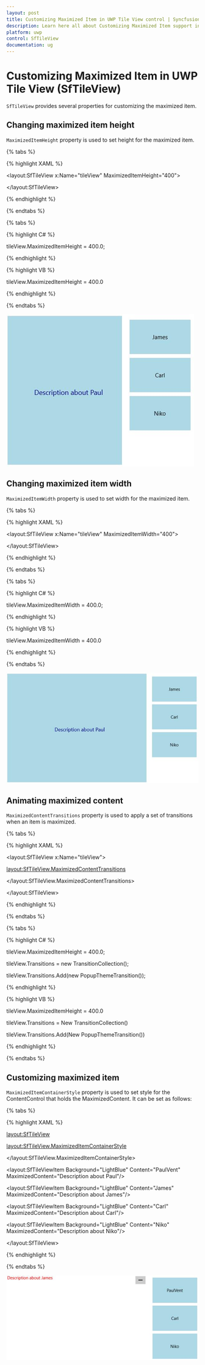 ```yaml
---
layout: post
title: Customizing Maximized Item in UWP Tile View control | Syncfusion
description: Learn here all about Customizing Maximized Item support in Syncfusion UWP Tile View (SfTileView) control and more.
platform: uwp
control: SfTileView
documentation: ug
---
```


# Customizing Maximized Item in UWP Tile View (SfTileView)

`SfTileView` provides several properties for customizing the maximized item.

## Changing maximized item height

`MaximizedItemHeight` property is used to set height for the maximized item.

{% tabs %}

{% highlight XAML %}

<layout:SfTileView x:Name="tileView" MaximizedItemHeight="400">

</layout:SfTileView>

{% endhighlight %}

{% endtabs %}

{% tabs %}

{% highlight C# %}

tileView.MaximizedItemHeight = 400.0;

{% endhighlight %}

{% highlight VB %}

tileView.MaximizedItemHeight = 400.0

{% endhighlight %}

{% endtabs %}

![Customizing-maximized-item-img1](Customizing-maximized-item-images/Customizing-maximized-item-img1.jpeg)

## Changing maximized item width

`MaximizedItemWidth` property is used to set width for the maximized item.

{% tabs %}

{% highlight XAML %}

<layout:SfTileView x:Name="tileView" MaximizedItemWidth="400">

</layout:SfTileView>

{% endhighlight %}

{% endtabs %}

{% tabs %}

{% highlight C# %}

tileView.MaximizedItemWidth = 400.0;

{% endhighlight %}

{% highlight VB %}

tileView.MaximizedItemWidth = 400.0

{% endhighlight %}

{% endtabs %}

![Customizing-maximized-item-img2](Customizing-maximized-item-images/Customizing-maximized-item-img2.jpeg)

## Animating maximized content

`MaximizedContentTransitions` property is used to apply a set of transitions when an item is maximized.

{% tabs %}

{% highlight XAML %}

<layout:SfTileView x:Name="tileView">

<layout:SfTileView.MaximizedContentTransitions>

<TransitionCollection>

<PopupThemeTransition/>

</TransitionCollection>

</layout:SfTileView.MaximizedContentTransitions>

</layout:SfTileView>

{% endhighlight %}

{% endtabs %}

{% tabs %}

{% highlight C# %}

tileView.MaximizedItemHeight = 400.0;

tileView.Transitions = new TransitionCollection();

tileView.Transitions.Add(new PopupThemeTransition());

{% endhighlight %}

{% highlight VB %}

tileView.MaximizedItemHeight = 400.0

tileView.Transitions = New TransitionCollection()

tileView.Transitions.Add(New PopupThemeTransition())

{% endhighlight %}

{% endtabs %}

## Customizing maximized item

`MaximizedItemContainerStyle` property is used to set style for the ContentControl that holds the MaximizedContent. It can be set as follows:

{% tabs %}

{% highlight XAML %}

<layout:SfTileView>

<layout:SfTileView.MaximizedItemContainerStyle>

<Style TargetType="ContentControl">

<Setter Property="Foreground" Value="Red"/>

</Style>

</layout:SfTileView.MaximizedItemContainerStyle>

<layout:SfTileViewItem Background="LightBlue" Content="PaulVent" MaximizedContent="Description about Paul"/>

<layout:SfTileViewItem Background="LightBlue" Content="James" MaximizedContent="Description about James"/>

<layout:SfTileViewItem Background="LightBlue" Content="Carl" MaximizedContent="Description about Carl"/>

<layout:SfTileViewItem Background="LightBlue" Content="Niko" MaximizedContent="Description about Niko"/>

</layout:SfTileView>

{% endhighlight %}

{% endtabs %}

![Customizing-maximized-item-img3](Customizing-maximized-item-images/Customizing-maximized-item-img3.jpeg)


